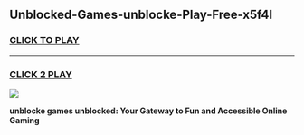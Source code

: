 
## Unblocked-Games-unblocke-Play-Free-x5f4l
<h3>
<a href="https://premium76.site?title=unblocke&ref=21A">CLICK TO PLAY</a></h3>
<hr>

<h3>
<a href="https://premium76.site?title=unblocke&ref=21A">CLICK 2 PLAY</a>
  
</h3>

<a href="https://premium76.site?title=unblocke&ref=21A"><img src="https://clearcache.store/games.png"></a>


**unblocke games unblocked: Your Gateway to Fun and Accessible Online Gaming**
